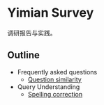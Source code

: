 # Yimian Survey

调研报告与实践。

## Outline
- Frequently asked questions
    - [Question similarity](./frequently_asked_questions/question_similarity/question_similarity.md)
- Query Understanding
    - [Spelling correction](./query_understanding/spelling_correction/spelling_correction.md)
